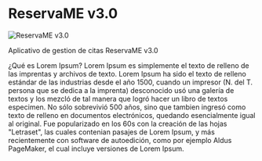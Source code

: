 # ReservaME v3.0
<img src="https://mlrecrn3fy7o.i.optimole.com/xrhOta8-IYe2rE-d/w:360/h:571/q:auto/https://citas.jmvb.co/wp-content/uploads/2020/05/cell2.png" alt="ReservaME v3.0">

Aplicativo de gestion de citas ReservaME v3.0

¿Qué es Lorem Ipsum?
Lorem Ipsum es simplemente el texto de relleno de las imprentas y archivos de texto. Lorem Ipsum ha sido el texto de relleno estándar de las industrias desde el año 1500, cuando un impresor (N. del T. persona que se dedica a la imprenta) desconocido usó una galería de textos y los mezcló de tal manera que logró hacer un libro de textos especimen. No sólo sobrevivió 500 años, sino que tambien ingresó como texto de relleno en documentos electrónicos, quedando esencialmente igual al original. Fue popularizado en los 60s con la creación de las hojas "Letraset", las cuales contenian pasajes de Lorem Ipsum, y más recientemente con software de autoedición, como por ejemplo Aldus PageMaker, el cual incluye versiones de Lorem Ipsum.
